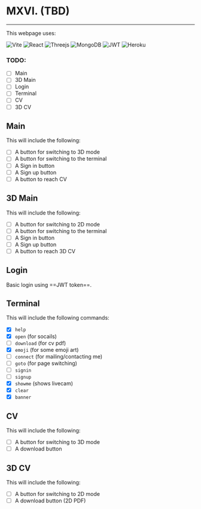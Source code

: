 # MXVI. (TBD)
---

This webpage uses:

![Vite](https://img.shields.io/badge/vite-%23646CFF.svg?style=for-the-badge&logo=vite&logoColor=white)
![React](https://img.shields.io/badge/react-%2320232a.svg?style=for-the-badge&logo=react&logoColor=%2361DAFB)
![Threejs](https://img.shields.io/badge/threejs-black?style=for-the-badge&logo=three.js&logoColor=white)
![MongoDB](https://img.shields.io/badge/MongoDB-%234ea94b.svg?style=for-the-badge&logo=mongodb&logoColor=white)
![JWT](https://img.shields.io/badge/JWT-black?style=for-the-badge&logo=JSON%20web%20tokens)
![Heroku](https://img.shields.io/badge/heroku-%23430098.svg?style=for-the-badge&logo=heroku&logoColor=white)

### TODO:
- [ ] Main
- [ ] 3D Main
- [ ] Login
- [ ] Terminal
- [ ] CV
- [ ] 3D CV

## Main

This will include the following:
- [ ] A button for switching to 3D mode
- [ ] A button for switching to the terminal
- [ ] A Sign in button
- [ ] A Sign up button
- [ ] A button to reach CV

## 3D Main

This will include the following:
- [ ] A button for switching to 2D mode
- [ ] A button for switching to the terminal
- [ ] A Sign in button
- [ ] A Sign up button
- [ ] A button to reach 3D CV

## Login 

Basic login using ==JWT token==.

## Terminal 

This will include the following commands:
- [x]  `help`
- [x]  `open` (for socails)
- [ ]  `download` (for cv pdf)
- [x]  `emoji` (for some emoji art)
- [ ]  `connect` (for mailing/contacting me)
- [ ]  `goto` (for page switching)
- [ ]  `signin`
- [ ]  `signup`
- [x]  `showme` (shows livecam)
- [x]  `clear`
- [x]  `banner`

## CV 

This will include the following:
- [ ] A button for switching to 3D mode
- [ ] A download button

## 3D CV 

This will include the following:
- [ ] A button for switching to 2D mode
- [ ] A download button (2D PDF)